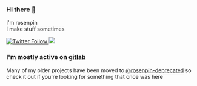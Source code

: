 ### Hi there 👋
I'm rosenpin\
I make stuff sometimes


<p>
  <a href="https://twitter.com/rosenpin">
    <img alt="Twitter Follow" src="https://img.shields.io/twitter/follow/rosenpin?style=for-the-badge&logo=Twitter&label=Follow">
  </a>

<a target="_blank" href="https://www.paypal.me/rosenfeldtomer/5usd" title="Donate using PayPal">
  <img src="https://img.shields.io/badge/donate-$-lightgray?style=for-the-badge&logo=Paypal" />
</a>
</p>


### I'm mostly active on [gitlab](https://gitlab.com/rosenpin)


Many of my older projects have been moved to [@rosenpin-deprecated](https://github.com/rosenpin-deprecated) so check it out if you're looking for something that once was here
